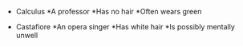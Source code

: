 * Calculus
 *A professor
 *Has no hair
 *Often wears green

* Castafiore
 *An opera singer
 *Has white hair
 *Is possibly mentally unwell